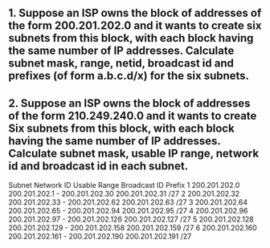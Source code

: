 ## 1. Suppose an ISP owns the block of addresses of the form 200.201.202.0 and it wants to create six subnets from this block, with each block having the same number of IP addresses. Calculate subnet mask, range, netid, broadcast id and prefixes (of form a.b.c.d/x) for the six subnets.
## 2. Suppose an ISP owns the block of addresses of the form 210.249.240.0 and it wants to create Six subnets from this block, with each block having the same number of IP addresses. Calculate subnet mask, usable IP range, network id and broadcast id in each subnet.


Subnet	Network ID	Usable Range	Broadcast ID	Prefix
1	200.201.202.0	200.201.202.1 - 200.201.202.30	200.201.202.31	/27
2	200.201.202.32	200.201.202.33 - 200.201.202.62	200.201.202.63	/27
3	200.201.202.64	200.201.202.65 - 200.201.202.94	200.201.202.95	/27
4	200.201.202.96	200.201.202.97 - 200.201.202.126	200.201.202.127	/27
5	200.201.202.128	200.201.202.129 - 200.201.202.158	200.201.202.159	/27
6	200.201.202.160	200.201.202.161 - 200.201.202.190	200.201.202.191	/27

